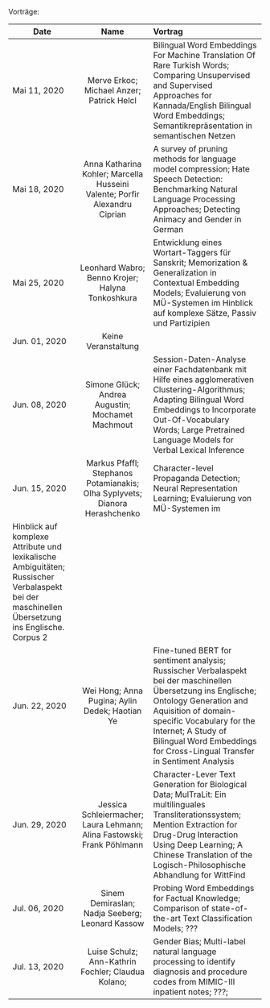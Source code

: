 Vorträge:

| Date | Name | Vortrag |
|-----------------------------|:--------------------------------:|:-------------------------------------------------------------------|
| Mai 11, 2020 |Merve Erkoc; Michael Anzer; Patrick Helcl |Bilingual Word Embeddings For Machine Translation Of Rare Turkish Words; Comparing Unsupervised and Supervised Approaches for Kannada/English Bilingual Word Embeddings; Semantikrepräsentation in semantischen Netzen |
| Mai 18, 2020 | Anna Katharina Kohler; Marcella Husseini Valente; Porfir Alexandru Ciprian | A survey of pruning methods for language model compression; Hate Speech Detection: Benchmarking Natural Language Processing Approaches; Detecting Animacy and Gender in German|
| Mai 25, 2020| Leonhard Wabro; Benno Krojer; Halyna Tonkoshkura | Entwicklung eines Wortart-Taggers für Sanskrit; Memorization & Generalization in Contextual Embedding Models; Evaluierung von MÜ-Systemen im Hinblick auf komplexe Sätze, Passiv und Partizipien |
| Jun. 01, 2020 | Keine Veranstaltung |  |
| Jun. 08, 2020 | Simone Glück; Andrea Augustin; Mochamet Machmout | Session-Daten-Analyse einer Fachdatenbank mit Hilfe eines agglomerativen Clustering-Algorithmus; Adapting Bilingual Word Embeddings to Incorporate Out-Of-Vocabulary Words; Large Pretrained Language Models for Verbal Lexical Inference|
| Jun. 15, 2020 | Markus Pfaffl; Stephanos Potamianakis; Olha Syplyvets; Dianora Herashchenko | Character-level Propaganda Detection; Neural Representation Learning; Evaluierung von MÜ-Systemen im
Hinblick auf komplexe Attribute und lexikalische Ambiguitäten; Russischer Verbalaspekt bei der maschinellen Übersetzung ins Englische. Corpus 2 |
| Jun. 22, 2020| Wei Hong; Anna Pugina; Aylin Dedek; Haotian Ye | Fine-tuned BERT for sentiment analysis; Russischer Verbalaspekt bei der maschinellen Übersetzung ins Englische; Ontology Generation and Aquisition of domain-specific Vocabulary for the Internet; A Study of Bilingual Word Embeddings for Cross-Lingual Transfer in Sentiment Analysis  |
| Jun. 29, 2020 | Jessica Schleiermacher; Laura Lehmann; Alina Fastowski; Frank Pöhlmann | Character-Lever Text Generation for Biological Data; MulTraLit: Ein multilinguales Transliterationssystem; Mention Extraction for Drug-Drug Interaction Using Deep Learning; A Chinese Translation of the Logisch-Philosophische Abhandlung for WittFind |
| Jul. 06, 2020 | Sinem Demiraslan; Nadja Seeberg;  Leonard Kassow  | Probing Word Embeddings for Factual Knowledge; Comparison of state-of-the-art Text Classification Models;  ??? |
| Jul. 13, 2020 | Luise Schulz; Ann-Kathrin Fochler; Claudua Kolano;| Gender Bias; Multi-label natural language processing to identify diagnosis and procedure codes from MIMIC-III inpatient notes; ???; |
